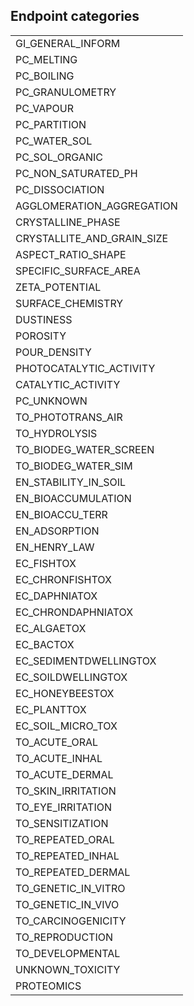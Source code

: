 Endpoint categories
-------------------

<table>
<tr><td>GI_GENERAL_INFORM</td></tr><tr><td>PC_MELTING</td></tr><tr><td>PC_BOILING</td></tr><tr><td>PC_GRANULOMETRY</td></tr><tr><td>PC_VAPOUR</td></tr><tr><td>PC_PARTITION</td></tr><tr><td>PC_WATER_SOL</td></tr><tr><td>PC_SOL_ORGANIC</td></tr><tr><td>PC_NON_SATURATED_PH</td></tr><tr><td>PC_DISSOCIATION</td></tr><tr><td>AGGLOMERATION_AGGREGATION</td></tr><tr><td>CRYSTALLINE_PHASE</td></tr><tr><td>CRYSTALLITE_AND_GRAIN_SIZE</td></tr><tr><td>ASPECT_RATIO_SHAPE</td></tr><tr><td>SPECIFIC_SURFACE_AREA</td></tr><tr><td>ZETA_POTENTIAL</td></tr><tr><td>SURFACE_CHEMISTRY</td></tr><tr><td>DUSTINESS</td></tr><tr><td>POROSITY</td></tr><tr><td>POUR_DENSITY</td></tr><tr><td>PHOTOCATALYTIC_ACTIVITY</td></tr><tr><td>CATALYTIC_ACTIVITY</td></tr><tr><td>PC_UNKNOWN</td></tr><tr><td>TO_PHOTOTRANS_AIR</td></tr><tr><td>TO_HYDROLYSIS</td></tr><tr><td>TO_BIODEG_WATER_SCREEN</td></tr><tr><td>TO_BIODEG_WATER_SIM</td></tr><tr><td>EN_STABILITY_IN_SOIL</td></tr><tr><td>EN_BIOACCUMULATION</td></tr><tr><td>EN_BIOACCU_TERR</td></tr><tr><td>EN_ADSORPTION</td></tr><tr><td>EN_HENRY_LAW</td></tr><tr><td>EC_FISHTOX</td></tr><tr><td>EC_CHRONFISHTOX</td></tr><tr><td>EC_DAPHNIATOX</td></tr><tr><td>EC_CHRONDAPHNIATOX</td></tr><tr><td>EC_ALGAETOX</td></tr><tr><td>EC_BACTOX</td></tr><tr><td>EC_SEDIMENTDWELLINGTOX</td></tr><tr><td>EC_SOILDWELLINGTOX</td></tr><tr><td>EC_HONEYBEESTOX</td></tr><tr><td>EC_PLANTTOX</td></tr><tr><td>EC_SOIL_MICRO_TOX</td></tr><tr><td>TO_ACUTE_ORAL</td></tr><tr><td>TO_ACUTE_INHAL</td></tr><tr><td>TO_ACUTE_DERMAL</td></tr><tr><td>TO_SKIN_IRRITATION</td></tr><tr><td>TO_EYE_IRRITATION</td></tr><tr><td>TO_SENSITIZATION</td></tr><tr><td>TO_REPEATED_ORAL</td></tr><tr><td>TO_REPEATED_INHAL</td></tr><tr><td>TO_REPEATED_DERMAL</td></tr><tr><td>TO_GENETIC_IN_VITRO</td></tr><tr><td>TO_GENETIC_IN_VIVO</td></tr><tr><td>TO_CARCINOGENICITY</td></tr><tr><td>TO_REPRODUCTION</td></tr><tr><td>TO_DEVELOPMENTAL</td></tr><tr><td>UNKNOWN_TOXICITY</td></tr><tr><td>PROTEOMICS</td></tr></table>
